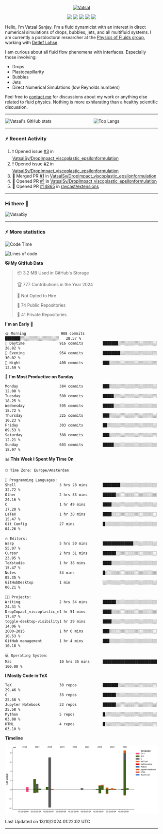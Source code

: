 <center>

[<img alt="Vatsal" width="200px" src="https://www.dropbox.com/s/dxyybgtblo8er6h/Logo_Vatsal_Vector.png?raw=1">](https://www.vatsalsanjay.com)

[<img src="https://img.shields.io/badge/googlescholar-4285F4?&style=for-the-badge&logo=googlescholar&logoColor=white">](https://scholar.google.com/citations?hl=en&user=67aQviYAAAAJ)
[<img src="https://img.shields.io/static/v1.svg?&style=for-the-badge&logo=ResearchGate&label=&message=ResearchGate&logoColor=white&color=green">](https://www.researchgate.net/profile/Vatsal-Sanjay-2)
[<img src="https://img.shields.io/badge/twitter-1DA1F2?&style=for-the-badge&logo=twitter&logoColor=white">](https://twitter.com/VatsalSanjay)
[<img src="https://img.shields.io/badge/linkedin-0A66C2?&style=for-the-badge&logo=linkedin">](https://www.linkedin.com/in/vatsalsanjay/)
[<img src="https://img.shields.io/badge/orcid-A6CE39?&style=for-the-badge&logo=orcid&logoColor=white">](https://orcid.org/0000-0002-4293-6099)

</center>

Hello, I'm Vatsal Sanjay. I'm a fluid dynamicist with an interest in direct numerical simulations of drops, bubbles, jets, and all multifluid systems. I am currently a postdoctoral researcher at the [Physics of Fluids group](https://pof.tnw.utwente.nl), working with [Detlef Lohse](https://en.wikipedia.org/wiki/Detlef_Lohse). 

I am curious about all fluid flow phenomena with interfaces. Especially those involving:

- Drops
- Plastocapillarity
- Bubbles
- Jets
- Direct Numerical Simulations (low Reynolds numbers)

Feel free to [contact me](mailto:contact@vatsalsanjay.com) for discussions about my work or anything else related to fluid physics. Nothing is more exhilarating than a healthy scientific discussion.

<!-- ![Vatsal's GitHub stats](https://github-readme-stats-xi-wine-74.vercel.app/api?username=VatsalSy&show_icons=true&theme=vision-friendly-dark)

![Top Langs](https://github-readme-stats-xi-wine-74.vercel.app/api/top-langs/?username=VatsalSy&layout=compact&theme=vision-friendly-dark) -->

---
<div style="display: flex; justify-content: space-between;">
    <img src="https://github-readme-stats-xi-wine-74.vercel.app/api?username=VatsalSy&show_icons=true&theme=vision-friendly-dark" alt="Vatsal's GitHub stats" style="width: 55%;">
    <img src="https://github-readme-stats-xi-wine-74.vercel.app/api/top-langs/?username=VatsalSy&layout=compact&theme=vision-friendly-dark" alt="Top Langs" style="width: 42%;">
</div>

---

### :zap: Recent Activity

<!--START_SECTION:activity-->
1. ❗ Opened issue [#3](https://github.com/VatsalSy/DropImpact_viscoplastic_epsilonformulation/issues/3) in [VatsalSy/DropImpact_viscoplastic_epsilonformulation](https://github.com/VatsalSy/DropImpact_viscoplastic_epsilonformulation)
2. ❗ Opened issue [#2](https://github.com/VatsalSy/DropImpact_viscoplastic_epsilonformulation/issues/2) in [VatsalSy/DropImpact_viscoplastic_epsilonformulation](https://github.com/VatsalSy/DropImpact_viscoplastic_epsilonformulation)
3. 🎉 Merged PR [#1](https://github.com/VatsalSy/DropImpact_viscoplastic_epsilonformulation/pull/1) in [VatsalSy/DropImpact_viscoplastic_epsilonformulation](https://github.com/VatsalSy/DropImpact_viscoplastic_epsilonformulation)
4. 💪 Opened PR [#1](https://github.com/VatsalSy/DropImpact_viscoplastic_epsilonformulation/pull/1) in [VatsalSy/DropImpact_viscoplastic_epsilonformulation](https://github.com/VatsalSy/DropImpact_viscoplastic_epsilonformulation)
5. 💪 Opened PR [#14865](https://github.com/raycast/extensions/pull/14865) in [raycast/extensions](https://github.com/raycast/extensions)
<!--END_SECTION:activity-->
---

### Hi there 👋
<p align="left"> <img src="https://komarev.com/ghpvc/?username=VatsalSy&label=Profile%20views&color=orange&style=for-the-badge" alt="VatsalSy" /> </p>

---
### :zap: More statistics

<!--START_SECTION:waka-->
![Code Time](http://img.shields.io/badge/Code%20Time-384%20hrs%2031%20mins-blue)

![Lines of code](https://img.shields.io/badge/From%20Hello%20World%20I%27ve%20Written-24.2%20million%20lines%20of%20code-blue)

**🐱 My GitHub Data** 

> 📦 3.2 MB Used in GitHub's Storage 
 > 
> 🏆 777 Contributions in the Year 2024
 > 
> 🚫 Not Opted to Hire
 > 
> 📜 74 Public Repositories 
 > 
> 🔑 41 Private Repositories 
 > 
**I'm an Early 🐤** 

```text
🌞 Morning                908 commits         ███████░░░░░░░░░░░░░░░░░░   28.57 % 
🌆 Daytime                916 commits         ███████░░░░░░░░░░░░░░░░░░   28.82 % 
🌃 Evening                954 commits         ████████░░░░░░░░░░░░░░░░░   30.02 % 
🌙 Night                  400 commits         ███░░░░░░░░░░░░░░░░░░░░░░   12.59 % 
```
📅 **I'm Most Productive on Sunday** 

```text
Monday                   384 commits         ███░░░░░░░░░░░░░░░░░░░░░░   12.08 % 
Tuesday                  580 commits         █████░░░░░░░░░░░░░░░░░░░░   18.25 % 
Wednesday                595 commits         █████░░░░░░░░░░░░░░░░░░░░   18.72 % 
Thursday                 325 commits         ███░░░░░░░░░░░░░░░░░░░░░░   10.23 % 
Friday                   303 commits         ██░░░░░░░░░░░░░░░░░░░░░░░   09.53 % 
Saturday                 388 commits         ███░░░░░░░░░░░░░░░░░░░░░░   12.21 % 
Sunday                   603 commits         █████░░░░░░░░░░░░░░░░░░░░   18.97 % 
```


📊 **This Week I Spent My Time On** 

```text
🕑︎ Time Zone: Europe/Amsterdam

💬 Programming Languages: 
Shell                    3 hrs 28 mins       ████████░░░░░░░░░░░░░░░░░   32.72 % 
Other                    2 hrs 33 mins       ██████░░░░░░░░░░░░░░░░░░░   24.16 % 
C                        1 hr 49 mins        ████░░░░░░░░░░░░░░░░░░░░░   17.28 % 
LaTeX                    1 hr 38 mins        ████░░░░░░░░░░░░░░░░░░░░░   15.47 % 
Git Config               27 mins             █░░░░░░░░░░░░░░░░░░░░░░░░   04.26 % 

🔥 Editors: 
Warp                     5 hrs 50 mins       ██████████████░░░░░░░░░░░   55.07 % 
Cursor                   2 hrs 31 mins       ██████░░░░░░░░░░░░░░░░░░░   23.85 % 
TeXstudio                1 hr 38 mins        ████░░░░░░░░░░░░░░░░░░░░░   15.47 % 
Notes                    34 mins             █░░░░░░░░░░░░░░░░░░░░░░░░   05.35 % 
GitHubDesktop            1 min               ░░░░░░░░░░░░░░░░░░░░░░░░░   00.21 % 

🐱‍💻 Projects: 
Writing                  2 hrs 34 mins       ██████░░░░░░░░░░░░░░░░░░░   24.31 % 
DropImpact_viscoplastic_e1 hr 51 mins        ████░░░░░░░░░░░░░░░░░░░░░   17.47 % 
toggle-desktop-visibility1 hr 29 mins        ████░░░░░░░░░░░░░░░░░░░░░   14.06 % 
2000-2015                1 hr 6 mins         ███░░░░░░░░░░░░░░░░░░░░░░   10.53 % 
GitHub management        1 hr 4 mins         ███░░░░░░░░░░░░░░░░░░░░░░   10.18 % 

💻 Operating System: 
Mac                      10 hrs 35 mins      █████████████████████████   100.00 % 
```

**I Mostly Code in TeX** 

```text
TeX                      38 repos            ███████░░░░░░░░░░░░░░░░░░   29.46 % 
C                        33 repos            ██████░░░░░░░░░░░░░░░░░░░   25.58 % 
Jupyter Notebook         33 repos            ██████░░░░░░░░░░░░░░░░░░░   25.58 % 
Python                   5 repos             █░░░░░░░░░░░░░░░░░░░░░░░░   03.88 % 
HTML                     4 repos             █░░░░░░░░░░░░░░░░░░░░░░░░   03.10 % 
```



**Timeline**

![Lines of Code chart](https://raw.githubusercontent.com/VatsalSy/VatsalSy/main/assets/bar_graph.png)


 Last Updated on 13/10/2024 01:22:02 UTC
<!--END_SECTION:waka-->
---
